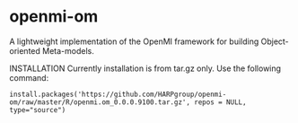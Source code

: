 # openmi-om
A lightweight implementation of the OpenMI framework for building Object-oriented Meta-models.

INSTALLATION
Currently installation is from tar.gz only.  Use the following command:
```
install.packages('https://github.com/HARPgroup/openmi-om/raw/master/R/openmi.om_0.0.0.9100.tar.gz', repos = NULL, type="source")
```
